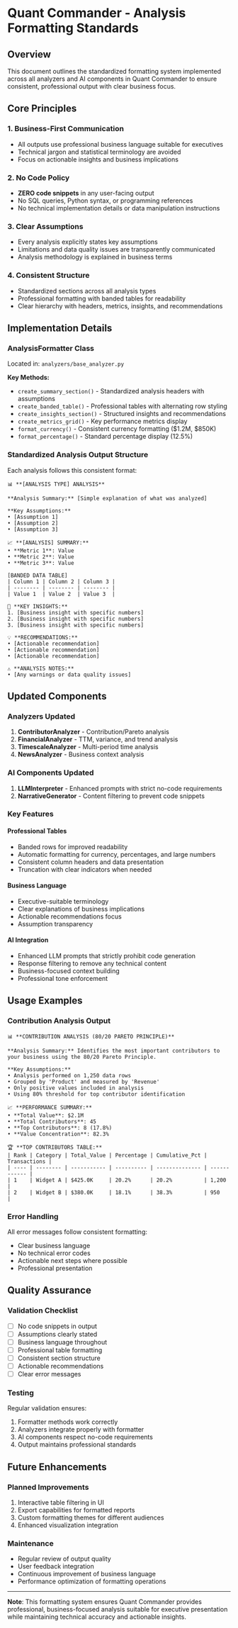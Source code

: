 # Quant Commander - Analysis Formatting Standards

## Overview
This document outlines the standardized formatting system implemented across all analyzers and AI components in Quant Commander to ensure consistent, professional output with clear business focus.

## Core Principles

### 1. Business-First Communication
- All outputs use professional business language suitable for executives
- Technical jargon and statistical terminology are avoided
- Focus on actionable insights and business implications

### 2. No Code Policy
- **ZERO code snippets** in any user-facing output
- No SQL queries, Python syntax, or programming references
- No technical implementation details or data manipulation instructions

### 3. Clear Assumptions
- Every analysis explicitly states key assumptions
- Limitations and data quality issues are transparently communicated
- Analysis methodology is explained in business terms

### 4. Consistent Structure
- Standardized sections across all analysis types
- Professional formatting with banded tables for readability
- Clear hierarchy with headers, metrics, insights, and recommendations

## Implementation Details

### AnalysisFormatter Class
Located in: `analyzers/base_analyzer.py`

**Key Methods:**
- `create_summary_section()` - Standardized analysis headers with assumptions
- `create_banded_table()` - Professional tables with alternating row styling
- `create_insights_section()` - Structured insights and recommendations
- `create_metrics_grid()` - Key performance metrics display
- `format_currency()` - Consistent currency formatting ($1.2M, $850K)
- `format_percentage()` - Standard percentage display (12.5%)

### Standardized Analysis Output Structure

Each analysis follows this consistent format:

```
📊 **[ANALYSIS TYPE] ANALYSIS**

**Analysis Summary:** [Simple explanation of what was analyzed]

**Key Assumptions:**
• [Assumption 1]
• [Assumption 2]
• [Assumption 3]

📈 **[ANALYSIS] SUMMARY:**
• **Metric 1**: Value
• **Metric 2**: Value
• **Metric 3**: Value

[BANDED DATA TABLE]
| Column 1 | Column 2 | Column 3 |
| -------- | -------- | -------- |
| Value 1  | Value 2  | Value 3  |

🎯 **KEY INSIGHTS:**
1. [Business insight with specific numbers]
2. [Business insight with specific numbers]
3. [Business insight with specific numbers]

💡 **RECOMMENDATIONS:**
• [Actionable recommendation]
• [Actionable recommendation]
• [Actionable recommendation]

⚠️ **ANALYSIS NOTES:**
• [Any warnings or data quality issues]
```

## Updated Components

### Analyzers Updated
1. **ContributorAnalyzer** - Contribution/Pareto analysis
2. **FinancialAnalyzer** - TTM, variance, and trend analysis
3. **TimescaleAnalyzer** - Multi-period time analysis
4. **NewsAnalyzer** - Business context analysis

### AI Components Updated
1. **LLMInterpreter** - Enhanced prompts with strict no-code requirements
2. **NarrativeGenerator** - Content filtering to prevent code snippets

### Key Features

#### Professional Tables
- Banded rows for improved readability
- Automatic formatting for currency, percentages, and large numbers
- Consistent column headers and data presentation
- Truncation with clear indicators when needed

#### Business Language
- Executive-suitable terminology
- Clear explanations of business implications
- Actionable recommendations focus
- Assumption transparency

#### AI Integration
- Enhanced LLM prompts that strictly prohibit code generation
- Response filtering to remove any technical content
- Business-focused context building
- Professional tone enforcement

## Usage Examples

### Contribution Analysis Output
```
📊 **CONTRIBUTION ANALYSIS (80/20 PARETO PRINCIPLE)**

**Analysis Summary:** Identifies the most important contributors to your business using the 80/20 Pareto Principle.

**Key Assumptions:**
• Analysis performed on 1,250 data rows
• Grouped by 'Product' and measured by 'Revenue'
• Only positive values included in analysis
• Using 80% threshold for top contributor identification

📈 **PERFORMANCE SUMMARY:**
• **Total Value**: $2.1M
• **Total Contributors**: 45
• **Top Contributors**: 8 (17.8%)
• **Value Concentration**: 82.3%

🏆 **TOP CONTRIBUTORS TABLE:**
| Rank | Category | Total_Value | Percentage | Cumulative_Pct | Transactions |
| ---- | -------- | ----------- | ---------- | -------------- | ------------ |
| 1    | Widget A | $425.0K     | 20.2%      | 20.2%          | 1,200        |
| 2    | Widget B | $380.0K     | 18.1%      | 38.3%          | 950          |
```

### Error Handling
All error messages follow consistent formatting:
- Clear business language
- No technical error codes
- Actionable next steps where possible
- Professional presentation

## Quality Assurance

### Validation Checklist
- [ ] No code snippets in output
- [ ] Assumptions clearly stated
- [ ] Business language throughout
- [ ] Professional table formatting
- [ ] Consistent section structure
- [ ] Actionable recommendations
- [ ] Clear error messages

### Testing
Regular validation ensures:
1. Formatter methods work correctly
2. Analyzers integrate properly with formatter
3. AI components respect no-code requirements
4. Output maintains professional standards

## Future Enhancements

### Planned Improvements
1. Interactive table filtering in UI
2. Export capabilities for formatted reports
3. Custom formatting themes for different audiences
4. Enhanced visualization integration

### Maintenance
- Regular review of output quality
- User feedback integration
- Continuous improvement of business language
- Performance optimization of formatting operations

---

**Note**: This formatting system ensures Quant Commander provides professional, business-focused analysis suitable for executive presentation while maintaining technical accuracy and actionable insights.
